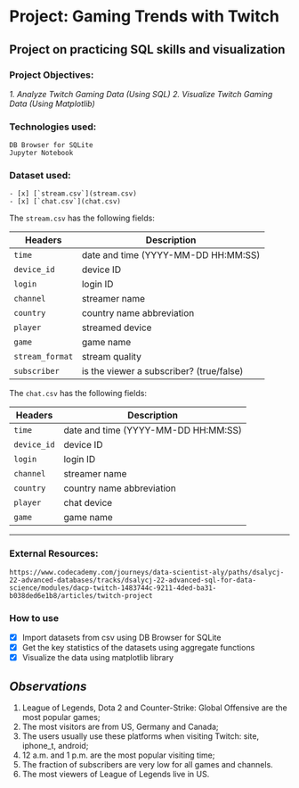 # **Project: Gaming Trends with Twitch**
## Project on practicing SQL skills and visualization

### Project Objectives:
*1. Analyze Twitch Gaming Data (Using SQL)*
*2. Visualize Twitch Gaming Data (Using Matplotlib)*

### Technologies used:
```
DB Browser for SQLite
Jupyter Notebook
```

### Dataset used:
```
- [x] [`stream.csv`](stream.csv)
- [x] [`chat.csv`](chat.csv)

```

The `stream.csv` has the following fields:

Headers | Description |
--- | --- |
`time` | date and time (YYYY-MM-DD HH:MM:SS)
`device_id` | device ID
`login` | login ID
`channel` | streamer name
`country` | country name abbreviation
`player` | streamed device
`game` | game name
`stream_format` | stream quality
`subscriber` | is the viewer a subscriber? (true/false)

The `chat.csv` has the following fields:

Headers | Description |
--- | --- |
`time` | date and time (YYYY-MM-DD HH:MM:SS)
`device_id` | device ID
`login` | login ID
`channel` | streamer name
`country` | country name abbreviation
`player` | chat device
`game` | game name

---

### External Resources:
```
https://www.codecademy.com/journeys/data-scientist-aly/paths/dsalycj-22-advanced-databases/tracks/dsalycj-22-advanced-sql-for-data-science/modules/dacp-twitch-1483744c-9211-4ded-ba31-b038ded6e1b8/articles/twitch-project
```

### How to use ###
- [x] Import datasets from csv using DB Browser for SQLite
- [x] Get the key statistics of the datasets using aggregate functions
- [x] Visualize the data using matplotlib library

## *Observations* ##
1. League of Legends, Dota 2 and Counter-Strike: Global Offensive are the most popular games;
2. The most visitors are from US, Germany and Canada;
3. The users usually use these platforms when visiting Twitch: site, iphone_t, android;
4. 12 a.m. and 1 p.m. are the most popular visiting time;
5. The fraction of subscribers are very low for all games and channels.
6. The most viewers of League of Legends live in US.
